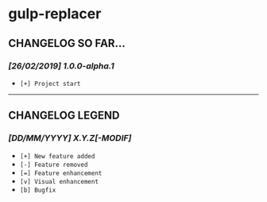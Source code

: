 # gulp-replacer

## CHANGELOG SO FAR...

### *[26/02/2019] 1.0.0-alpha.1*
* `[+] Project start`

***

## CHANGELOG LEGEND

### *[DD/MM/YYYY] X.Y.Z[-MODIF]*
*  `[+] New feature added`
*  `[-] Feature removed`
*  `[=] Feature enhancement`
*  `[v] Visual enhancement`
*  `[b] Bugfix`
